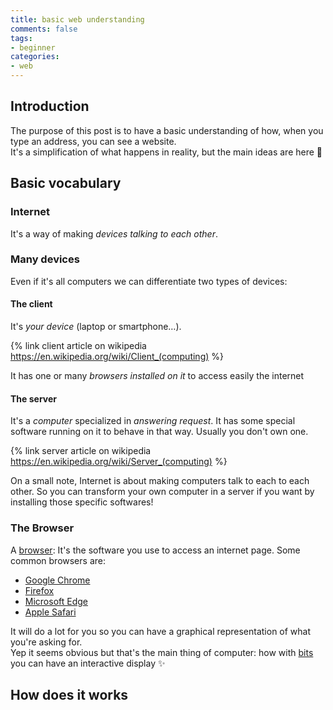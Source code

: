 ```yaml
---
title: basic web understanding
comments: false
tags:
- beginner
categories:
- web
---
```


## Introduction

The purpose of this post is to have a basic understanding of how, when you type an address, you can see a website.  
It's a simplification of what happens in reality, but the main ideas are here 🙂

<!-- more -->

## Basic vocabulary 

### Internet 

It's a way of making *devices talking to each other*. 

### Many devices

Even if it's all computers we can differentiate two types of devices:

#### The client

It's *your device* (laptop or smartphone…). 

{% link client article on wikipedia https://en.wikipedia.org/wiki/Client_(computing) %}

It has one or many *browsers installed on it* to access easily the internet

#### The server   

It's a *computer* specialized in *answering request*. 
It has some special software running on it to behave in that way.
Usually you don't own one.

{% link server article on wikipedia https://en.wikipedia.org/wiki/Server_(computing) %}

On a small note, Internet is about making computers talk to each to each other. 
So you can transform your own computer in a server if you want by installing those specific softwares!

### The Browser

A [browser](https://en.wikipedia.org/wiki/Web_browser): It's the software you use to access an internet page.
Some common browsers are:
- [Google Chrome](https://www.google.com/chrome/browser/desktop/index.html)
- [Firefox](https://www.mozilla.org/en-US/firefox/new/)
- [Microsoft Edge](https://www.microsoft.com/en-us/windows/microsoft-edge)
- [Apple Safari](https://support.apple.com/downloads/safari)

It will do a lot for you so you can have a graphical representation of what you're asking for.  
Yep it seems obvious but that's the main thing of computer: how with [bits](https://en.wikipedia.org/wiki/Bit) you can have an interactive display ✨ 

## How does it works




